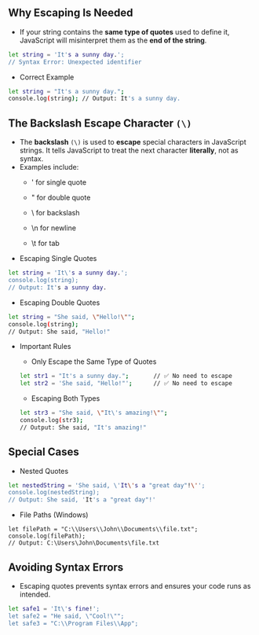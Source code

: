 ## Why Escaping Is Needed
- If your string contains the **same type of quotes** used to define it, JavaScript will misinterpret them as the **end of the string**.

```bash
let string = 'It's a sunny day.';
// Syntax Error: Unexpected identifier
```

- Correct Example
```bash
let string = "It's a sunny day.";
console.log(string); // Output: It's a sunny day.
```
## The Backslash Escape Character `(\)`
- The **backslash** `(\)` is used to **escape** special characters in JavaScript strings. It tells JavaScript to treat the next character **literally**, not as syntax.
- Examples include:
    * \' for single quote

    * \" for double quote

    * \\ for backslash

    * \n for newline

    * \t for tab
- Escaping Single Quotes

```bash
let string = 'It\'s a sunny day.';
console.log(string);
// Output: It's a sunny day.
```
- Escaping Double Quotes

```bash
let string = "She said, \"Hello!\"";
console.log(string);
// Output: She said, "Hello!"
```
- Important Rules
    * Only Escape the Same Type of Quotes

    ```bash
    let str1 = "It's a sunny day.";       // ✅ No need to escape
    let str2 = 'She said, "Hello!"';      // ✅ No need to escape
    ```
    * Escaping Both Types

    ```bash
    let str3 = "She said, \"It\'s amazing!\"";
    console.log(str3);
    // Output: She said, "It's amazing!"
    ```
## Special Cases
- Nested Quotes
```bash
let nestedString = 'She said, \'It\'s a "great day"!\'';
console.log(nestedString);
// Output: She said, 'It's a "great day"!'
```
- File Paths (Windows)
```
let filePath = "C:\\Users\\John\\Documents\\file.txt";
console.log(filePath);
// Output: C:\Users\John\Documents\file.txt
```
## Avoiding Syntax Errors
- Escaping quotes prevents syntax errors and ensures your code runs as intended.
```bash
let safe1 = 'It\'s fine!';
let safe2 = "He said, \"Cool!\"";
let safe3 = "C:\\Program Files\\App";
```